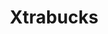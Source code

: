 ---
title: Xtrabucks
slug: xtrabucks
updated-on: '2024-05-30T13:44:31.749Z'
created-on: '2024-05-30T13:41:46.671Z'
published-on: '2024-05-30T13:54:32.469Z'
f_city-state-2:
- cms/city/sandersville-ga.md
- cms/city/rome-ga.md
- cms/city/lagrange-ga.md
- cms/city/covington-ga.md
- cms/city/stockbridge-ga.md
- cms/city/lawrenceville-ga.md
- cms/city/morrow-ga.md
- cms/city/columbus-ga.md
- cms/city/macon-ga.md
- cms/city/decatur-ga.md
- cms/city/forest-park-ga.md
- cms/city/union-city-ga.md
f_locations:
- cms/payday-loan/xtrabucks-28927.md
- cms/payday-loan/xtrabucks-28928.md
- cms/payday-loan/xtrabucks-28929.md
- cms/payday-loan/xtrabucks-28930.md
- cms/payday-loan/xtrabucks-28931.md
- cms/payday-loan/xtrabucks-28932.md
- cms/payday-loan/xtrabucks-28933.md
- cms/payday-loan/xtrabucks-28934.md
- cms/payday-loan/xtrabucks-28935.md
- cms/payday-loan/xtrabucks-28936.md
- cms/payday-loan/xtrabucks-28937.md
- cms/payday-loan/xtrabucks-28938.md
- cms/payday-loan/xtrabucks-28939.md
f_states:
- cms/state/georgia.md
layout: '[company].html'
tags: company
---